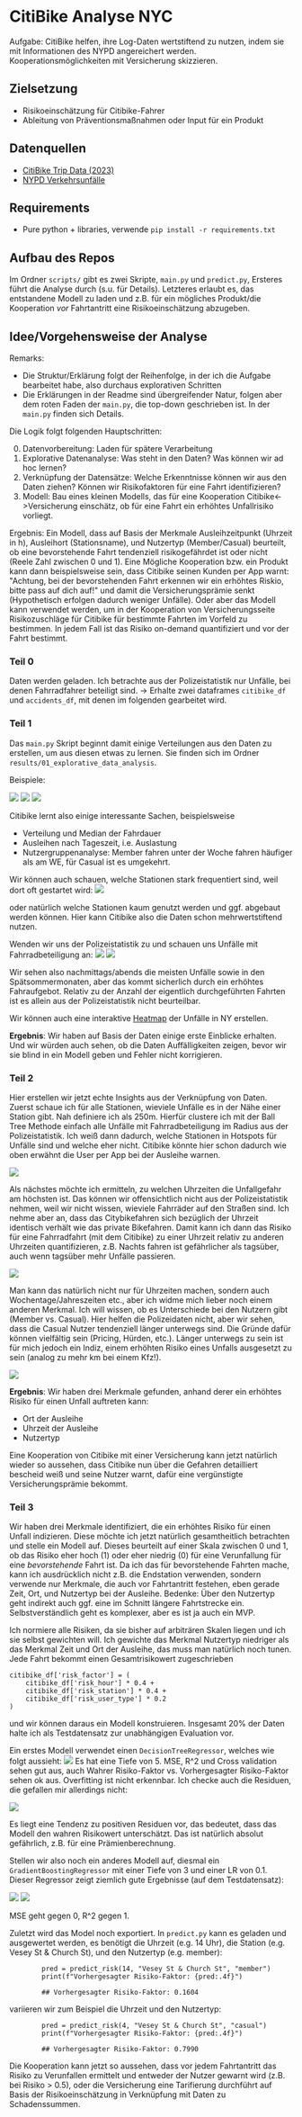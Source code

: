 # CitiBike Analyse NYC

Aufgabe: CitiBike helfen, ihre Log-Daten wertstiftend zu nutzen, indem sie mit Informationen des NYPD angereichert werden. Kooperationsmöglichkeiten mit Versicherung skizzieren.

## Zielsetzung
- Risikoeinschätzung für Citibike-Fahrer
- Ableitung von Präventionsmaßnahmen oder Input für ein Produkt

## Datenquellen
- [CitiBike Trip Data (2023)](https://s3.amazonaws.com/tripdata/index.html)
- [NYPD Verkehrsunfälle](https://data.cityofnewyork.us/Public-Safety/Motor-Vehicle-Collisions-Crashes/h9gi-nx95)

## Requirements
- Pure python + libraries, verwende `pip install -r requirements.txt`

## Aufbau des Repos
Im Ordner `scripts/` gibt es zwei Skripte, `main.py` und `predict.py`, Ersteres führt die Analyse durch (s.u. für Details). Letzteres erlaubt es, das entstandene Modell zu laden und z.B. für ein mögliches Produkt/die Kooperation _vor_ Fahrtantritt eine Risikoeinschätzung abzugeben.

## Idee/Vorgehensweise der Analyse
Remarks:
- Die Struktur/Erklärung folgt der Reihenfolge, in der ich die Aufgabe bearbeitet habe, also durchaus explorativen Schritten
- Die Erklärungen in der Readme sind übergreifender Natur, folgen aber dem roten Faden der `main.py`, die top-down geschrieben ist. In der `main.py` finden sich Details.

Die Logik folgt folgenden Hauptschritten:

0. Datenvorbereitung: Laden für spätere Verarbeitung
1. Explorative Datenanalyse: Was steht in den Daten? Was können wir ad hoc lernen?
2. Verknüpfung der Datensätze: Welche Erkenntnisse können wir aus den Daten ziehen? Können wir Risikofaktoren für eine Fahrt identifizieren?
4. Modell: Bau eines kleinen Modells, das für eine Kooperation Citibike<->Versicherung einschätz, ob für eine Fahrt ein erhöhtes Unfallrisiko vorliegt.

Ergebnis:
Ein Modell, dass auf Basis der Merkmale Ausleihzeitpunkt (Uhrzeit in h), Ausleihort (Stationsname), und Nutzertyp (Member/Casual) beurteilt, ob eine bevorstehende Fahrt tendenziell risikogefährdet ist oder nicht (Reele Zahl zwischen 0 und 1).
Eine Mögliche Kooperation bzw. ein Produkt kann dann beispielsweise sein, dass Citibike seinen Kunden per App warnt: "Achtung, bei der bevorstehenden Fahrt erkennen wir ein erhöhtes Riskio, bitte pass auf dich auf!" und damit die Versicherungsprämie senkt (Hypothetisch erfolgen dadurch weniger Unfälle). Oder aber das Modell kann verwendet werden, um in der Kooperation von Versicherungsseite Risikozuschläge für Citibike für bestimmte Fahrten im Vorfeld zu bestimmen. In jedem Fall ist das Risiko on-demand quantifiziert und vor der Fahrt bestimmt.

### Teil 0
Daten werden geladen. Ich betrachte aus der Polizeistatistik nur Unfälle, bei denen Fahrradfahrer beteiligt sind. -> Erhalte zwei dataframes `citibike_df` und `accidents_df`, mit denen im folgenden gearbeitet wird.

### Teil 1
Das `main.py` Skript beginnt damit einige Verteilungen aus den Daten zu erstellen, um aus diesen etwas zu lernen. Sie finden sich im Ordner `results/01_explorative_data_analysis`.

Beispiele:

![](./results/01_explorative_data_analysis/duration_histogram.png)
![](./results/01_explorative_data_analysis/rides_per_hour_start.png)
![](./results/01_explorative_data_analysis/rides_per_weekday_user_groups.png)

Citibike lernt also einige interessante Sachen, beispielsweise
- Verteilung und Median der Fahrdauer
- Ausleihen nach Tageszeit, i.e. Auslastung
- Nutzergruppenanalyse: Member fahren unter der Woche fahren häufiger als am WE, für Casual ist es umgekehrt.

Wir können auch schauen, welche Stationen stark frequentiert sind, weil dort oft gestartet wird:
![](./results/01_explorative_data_analysis/top_start_stations.png)

oder natürlich welche Stationen kaum genutzt werden und ggf. abgebaut werden können. Hier kann Citibike also die Daten schon mehrwertstiftend nutzen. 

Wenden wir uns der Polizeistatistik zu und schauen uns Unfälle mit Fahrradbeteiligung an:
![](./results/01_explorative_data_analysis/accidents_per_hour.png)
![](./results/01_explorative_data_analysis/accidents_per_month.png)

Wir sehen also nachmittags/abends die meisten Unfälle sowie in den Spätsommermonaten, aber das kommt sicherlich durch ein erhöhtes Fahraufgebot. Relativ zu der Anzahl der eigentlich durchgeführten Fahrten ist es allein aus der Polizeistatistik nicht beurteilbar.

Wir können auch eine interaktive [Heatmap](results/01_explorative_data_analysis/accidents_heatmap.html) der Unfälle in NY erstellen.

**Ergebnis**: Wir haben auf Basis der Daten einige erste Einblicke erhalten. Und wir würden auch sehen, ob die Daten Auffälligkeiten zeigen, bevor wir sie blind in ein Modell geben und Fehler nicht korrigieren. 

### Teil 2
Hier erstellen wir jetzt echte Insights aus der Verknüpfung von Daten.
Zuerst schaue ich für alle Stationen, wieviele Unfälle es in der Nähe einer Station gibt. Nah definiere ich als 250m. Hierfür clustere ich mit der Ball Tree Methode einfach alle Unfälle mit Fahrradbeteiligung im Radius aus der Polizeistatistik. Ich weiß dann dadurch, welche Stationen in Hotspots für Unfälle sind und welche eher nicht. Citibike könnte hier schon dadurch wie oben erwähnt die User per App bei der Ausleihe warnen.

![](results/02_insights/top_risk_stations.png)

Als nächstes möchte ich ermitteln, zu welchen Uhrzeiten die Unfallgefahr am höchsten ist. Das können wir offensichtlich nicht aus der Polizeistatistik nehmen, weil wir nicht wissen, wieviele Fahrräder auf den Straßen sind. Ich nehme aber an, dass das Citybikefahren sich bezüglich der Uhrzeit identisch verhält wie das private Bikefahren. Damit kann ich dann das Risiko für eine Fahrradfahrt (mit dem Citibike) zu einer Uhrzeit relativ zu anderen Uhrzeiten quantifizieren, z.B. Nachts fahren ist gefährlicher als tagsüber, auch wenn tagsüber mehr Unfälle passieren.

![](results/02_insights/relative_risk_per_hour.png)


Man kann das natürlich nicht nur für Uhrzeiten machen, sondern auch Wochentage/Jahreszeiten etc., aber ich widme mich lieber noch einem anderen Merkmal. Ich will wissen, ob es Unterschiede bei den Nutzern gibt (Member vs. Casual). Hier helfen die Polizeidaten nicht, aber wir sehen, dass die Casual Nutzer tendenziell länger unterwegs sind. Die Gründe dafür können vielfältig sein (Pricing, Hürden, etc.). Länger unterwegs zu sein ist für mich jedoch ein Indiz, einem erhöhten Risiko eines Unfalls ausgesetzt zu sein (analog zu mehr km bei einem Kfz!).

![](results/02_insights/duration_histogram_by_user_type.png)

**Ergebnis**: Wir haben drei Merkmale gefunden, anhand derer ein erhöhtes Risiko für einen Unfall auftreten kann:
- Ort der Ausleihe
- Uhrzeit der Ausleihe
- Nutzertyp

Eine Kooperation von Citibike mit einer Versicherung kann jetzt natürlich wieder so aussehen, dass Citibike nun über die Gefahren detailliert bescheid weiß und seine Nutzer warnt, dafür eine vergünstigte Versicherungsprämie bekommt. 

### Teil 3
Wir haben drei Merkmale identifiziert, die ein erhöhtes Risiko für einen Unfall indizieren. Diese möchte ich jetzt natürlich gesamtheitlich betrachten und stelle ein Modell auf. Dieses beurteilt auf einer Skala zwischen 0 und 1, ob das Risiko eher hoch (1) oder eher niedrig (0) für eine Verunfallung für eine _bevorstehende_ Fahrt ist. Da ich das für bevorstehende Fahrten mache, kann ich ausdrücklich nicht z.B. die Endstation verwenden, sondern verwende nur Merkmale, die auch vor Fahrtantritt festehen, eben gerade Zeit, Ort, und Nutzertyp bei der Ausleihe. Bedenke: Über den Nutzertyp geht indirekt auch ggf. eine im Schnitt längere Fahrtstrecke ein. Selbstverständlich geht es komplexer, aber es ist ja auch ein MVP.

Ich normiere alle Risiken, da sie bisher auf arbiträren Skalen liegen und ich sie selbst gewichten will. Ich gewichte das Merkmal Nutzertyp niedriger als das Merkmal Zeit und Ort der Ausleihe, das muss man natürlich noch tunen. Jede Fahrt bekommt einen Gesamtrisikowert zugeschrieben
```
citibike_df['risk_factor'] = (
    citibike_df['risk_hour'] * 0.4 +
    citibike_df['risk_station'] * 0.4 +
    citibike_df['risk_user_type'] * 0.2
)
```
und wir können daraus ein Modell konstruieren. Insgesamt 20% der Daten halte ich als Testdatensatz zur unabhängigen Evaluation vor.

Ein erstes Modell verwendet einen `DecisionTreeRegressor`, welches wie folgt aussieht:
![](./results/03_model/decision_tree_model.png)
Es hat eine Tiefe von 5. MSE, R^2 und Cross validation sehen gut aus, auch Wahrer Risiko-Faktor vs. Vorhergesagter Risiko-Faktor sehen ok aus. Overfitting ist nicht erkennbar. Ich checke auch die Residuen, die gefallen mir allerdings nicht:

![](./results/03_model/dtr_residuals_plot.png)


 Es liegt eine Tendenz zu positiven Residuen vor, das bedeutet, dass das Modell den wahren Risikowert unterschätzt. Das ist natürlich absolut gefährlich, z.B. für eine Prämienberechnung.

Stellen wir also noch ein anderes Modell auf, diesmal ein `GradientBoostingRegressor` mit einer Tiefe von 3 und einer LR von 0.1. Dieser Regressor zeigt ziemlich gute Ergebnisse (auf dem Testdatensatz):

![](./results/03_model/gbr_risk_prediction_scatterplot.png)
![](./results/03_model/gbr_residuals_plot.png)

MSE geht gegen 0, R^2 gegen 1.

Zuletzt wird das Model noch exportiert. In `predict.py` kann es geladen und ausgewertet werden, es benötigt die Uhrzeit (e.g. 14 Uhr), die Station (e.g. Vesey St & Church St), und den Nutzertyp (e.g. member):
```
        pred = predict_risk(14, "Vesey St & Church St", "member")
        print(f"Vorhergesagter Risiko-Faktor: {pred:.4f}")

        ## Vorhergesagter Risiko-Faktor: 0.1604
```
variieren wir zum Beispiel die Uhrzeit und den Nutzertyp:

```
        pred = predict_risk(4, "Vesey St & Church St", "casual")
        print(f"Vorhergesagter Risiko-Faktor: {pred:.4f}")

        ## Vorhergesagter Risiko-Faktor: 0.7990
```

Die Kooperation kann jetzt so aussehen, dass vor jedem Fahrtantritt das Risiko zu Verunfallen ermittelt und entweder der Nutzer gewarnt wird (z.B. bei Risiko > 0.5), oder die Versicherung eine Tarifierung durchführt auf Basis der Risikoeinschätzung in Verknüpfung mit Daten zu Schadenssummen.